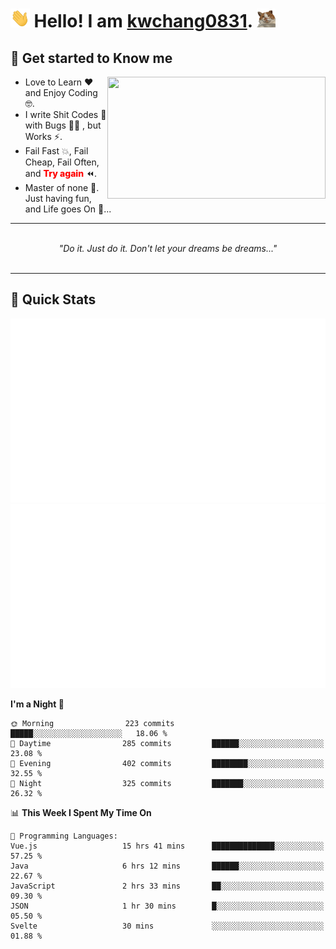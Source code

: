 <h1> <img src="./assets/hi.gif" height="30px"> Hello! I am <a href="https://github.com/kwchang0831">kwchang0831</a>. <img src="./assets/cool-cat.gif" height="30px"> </h1>
</h1>

## 🎉 Get started to Know me

<a href="#"><img align="right" src="https://media.tenor.com/S5qCffxIFdUAAAAC/the-muppet-kermit-the-frog.gif" width="349" height="195" /></a>

- Love to Learn ❤️ and Enjoy Coding 🤓.
- I write Shit Codes 💩 with Bugs 🐛🐛 , but Works ⚡️.
- Fail Fast 💥, Fail Cheap, Fail Often, and <span style="color:red;font-weight:800;">Try again</span> ⏪️.
- Master of none 🤪. Just having fun, and Life goes On 🌱...

<hr/>
<br/>
<div align="center">
<i>"Do it. Just do it. Don't let your dreams be dreams..." </i>
</div>
<br/>
<hr/>

## 🙈 Quick Stats

![](https://raw.githubusercontent.com/kwchang0831/kwchang0831/output/generated/overview.svg)
![](https://raw.githubusercontent.com/kwchang0831/kwchang0831/output/generated/languages.svg)

<!--START_SECTION:waka-->
**I'm a Night 🦉** 

```text
🌞 Morning                223 commits         █████░░░░░░░░░░░░░░░░░░░░   18.06 % 
🌆 Daytime                285 commits         ██████░░░░░░░░░░░░░░░░░░░   23.08 % 
🌃 Evening                402 commits         ████████░░░░░░░░░░░░░░░░░   32.55 % 
🌙 Night                  325 commits         ███████░░░░░░░░░░░░░░░░░░   26.32 % 
```


📊 **This Week I Spent My Time On** 

```text
💬 Programming Languages: 
Vue.js                   15 hrs 41 mins      ██████████████░░░░░░░░░░░   57.25 % 
Java                     6 hrs 12 mins       ██████░░░░░░░░░░░░░░░░░░░   22.67 % 
JavaScript               2 hrs 33 mins       ██░░░░░░░░░░░░░░░░░░░░░░░   09.30 % 
JSON                     1 hr 30 mins        █░░░░░░░░░░░░░░░░░░░░░░░░   05.50 % 
Svelte                   30 mins             ░░░░░░░░░░░░░░░░░░░░░░░░░   01.88 % 
```


<!--END_SECTION:waka-->
